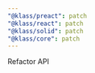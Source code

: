 ```yaml
---
"@klass/preact": patch
"@klass/react": patch
"@klass/solid": patch
"@klass/core": patch
---
```


Refactor API
